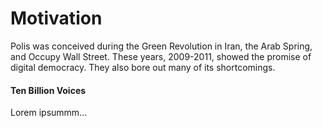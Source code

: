 # Motivation

Polis was conceived during the Green Revolution in Iran, the Arab Spring, and Occupy Wall Street. These years, 2009-2011, showed the promise of digital democracy. They also bore out many of its shortcomings.

#### Ten Billion Voices

Lorem ipsummm...

